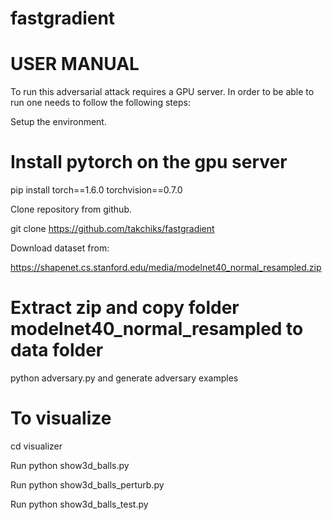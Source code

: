 # fastgradient
# USER MANUAL 

 

To run this adversarial attack requires a GPU server. In order to be able to run one needs to follow the following steps: 

Setup the environment. 


# Install pytorch on the gpu server 

pip install torch==1.6.0 torchvision==0.7.0 

Clone repository from github. 

git clone https://github.com/takchiks/fastgradient 

Download dataset from: 

 https://shapenet.cs.stanford.edu/media/modelnet40_normal_resampled.zip  

# Extract zip and copy folder modelnet40_normal_resampled to data folder 

python adversary.py and generate adversary examples 

 

# To visualize  

cd visualizer 

Run python show3d_balls.py 

Run python show3d_balls_perturb.py 

Run python show3d_balls_test.py 

 

 
